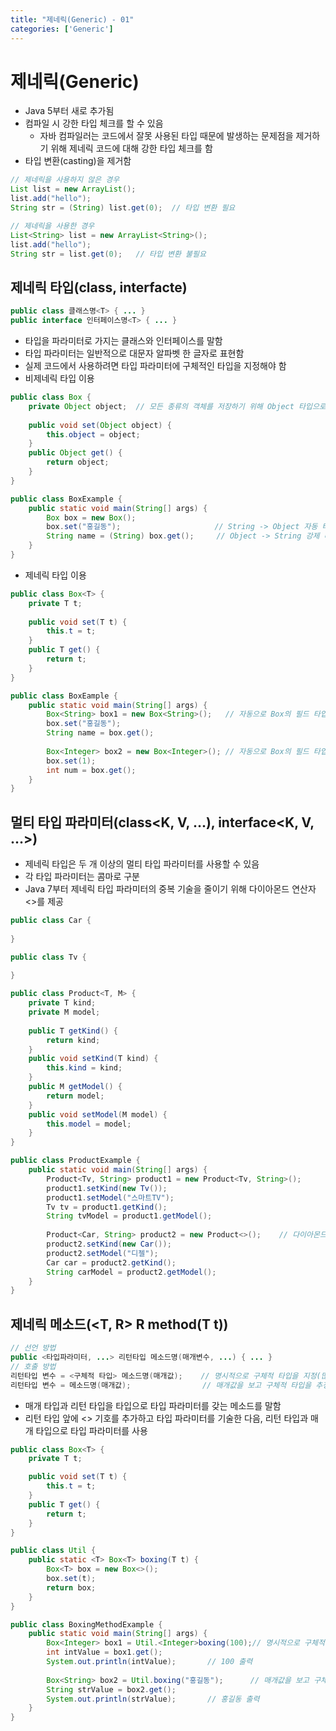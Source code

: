```yaml
---
title: "제네릭(Generic) - 01"
categories: ['Generic']
---
```


# 제네릭(Generic)

- Java 5부터 새로 추가됨
- 컴파일 시 강한 타입 체크를 할 수 있음
  - 자바 컴파일러는 코드에서 잘못 사용된 타입 때문에 발생하는 문제점을 제거하기 위해 제네릭 코드에 대해 강한 타입 체크를 함
- 타입 변환(casting)을 제거함

````java
// 제네릭을 사용하지 않은 경우
List list = new ArrayList();
list.add("hello");
String str = (String) list.get(0);	// 타입 변환 필요

// 제네릭을 사용한 경우
List<String> list = new ArrayList<String>();
list.add("hello");
String str = list.get(0);	// 타입 변환 불필요
````





## 제네릭 타입(class<T>, interfacte<T>)

````java
public class 클래스명<T> { ... }
public interface 인터페이스명<T> { ... }
````

- 타입을 파라미터로 가지는 클래스와 인터페이스를 말함
- 타입 파라미터는 일반적으로 대문자 알파벳 한 글자로 표현함
- 실제 코드에서 사용하려면 타입 파라미터에 구체적인 타입을 지정해야 함
- 비제네릭 타입 이용

````java
public class Box {
	private Object object;	// 모든 종류의 객체를 저장하기 위해 Object 타입으로 선언
    
	public void set(Object object) {
		this.object = object;
	}	
	public Object get() {
		return object;
	}
}
````

````java
public class BoxExample {
	public static void main(String[] args) {
		Box box = new Box();
		box.set("홍길동");						// String -> Object 자동 타입 변환
		String name = (String) box.get();	  // Object -> String 강제 타입 변환
	}
}
````

- 제네릭 타입 이용

````java
public class Box<T> {
    private T t;
    
    public void set(T t) {
        this.t = t;
    }
    public T get() {
        return t;
    }
}
````

````java
public class BoxEample {
    public static void main(String[] args) {
        Box<String> box1 = new Box<String>();	// 자동으로 Box의 필드 타입이 String으로 변경되어 재구성됨
        box.set("홍길동");
        String name = box.get();
        
        Box<Integer> box2 = new Box<Integer>();	// 자동으로 Box의 필드 타입이 Integer로 변경되어 재구성됨
        box.set(1);
        int num = box.get();
    }
}
````





## 멀티 타입 파라미터(class<K, V, ...), interface<K, V, ...>)

- 제네릭 타입은 두 개 이상의 멀티 타입 파라미터를 사용할 수 있음
- 각 타입 파라미터는 콤마로 구분
- Java 7부터 제네릭 타입 파라미터의 중복 기술을 줄이기 위해 다이아몬드 연산자 <>를 제공

````java
public class Car {
    
}
````

````java
public class Tv {
    
}
````

````java
public class Product<T, M> {
	private T kind;
	private M model;
	
	public T getKind() {
		return kind;
	}
	public void setKind(T kind) {
		this.kind = kind;
	}
	public M getModel() {
		return model;
	}
	public void setModel(M model) {
		this.model = model;
	}
}
````

````java
public class ProductExample {
	public static void main(String[] args) {
		Product<Tv, String> product1 = new Product<Tv, String>();
		product1.setKind(new Tv());
		product1.setModel("스마트TV");
		Tv tv = product1.getKind();
		String tvModel = product1.getModel();
		
		Product<Car, String> product2 = new Product<>();	// 다이아몬드 연산자<> 사용
		product2.setKind(new Car());
		product2.setModel("디젤");
		Car car = product2.getKind();
		String carModel = product2.getModel();
	}
}
````





## 제네릭 메소드(<T, R> R method(T t))

````java
// 선언 방법
public <타입파라미터, ...> 리턴타입 메소드명(매개변수, ...) { ... }
// 호출 방법
리턴타입 변수 = <구체적 타입> 메소드명(매개값);	 // 명시적으로 구체적 타입을 지정(많이 안 씀)
리턴타입 변수 = 메소드명(매개값);				// 매개값을 보고 구체적 타입을 추정
````

- 매개 타입과 리턴 타입을 타입으로 타입 파라미터를 갖는 메소드를 말함
- 리턴 타입 앞에 <> 기호를 추가하고 타입 파라미터를 기술한 다음, 리턴 타입과 매개 타입으로 타입 파라미터를 사용

````java
public class Box<T> {
	private T t;

	public void set(T t) {
		this.t = t;
	}
	public T get() {
		return t;
	}
}
````

````java
public class Util {
	public static <T> Box<T> boxing(T t) {
		Box<T> box = new Box<>();
		box.set(t);
		return box;
	}
}
````

````java
public class BoxingMethodExample {
	public static void main(String[] args) {
		Box<Integer> box1 = Util.<Integer>boxing(100);// 명시적으로 구체적 타입을 지정해서 제네릭 메소드 호출
		int intValue = box1.get();
		System.out.println(intValue);		// 100 출력
		
		Box<String> box2 = Util.boxing("홍길동");		// 매개값을 보고 구체적인 타입을 추정하도록 제네릭 메소드 호출
		String strValue = box2.get();
		System.out.println(strValue);		// 홍길동 출력
	}
}
````
